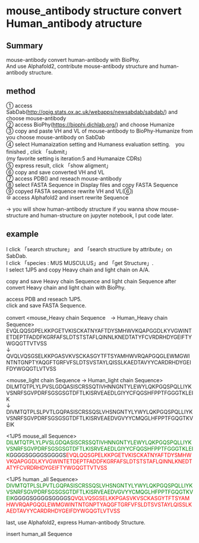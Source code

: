 # mouse_antibody structure convert Human_antibody atructure

## Summary 

mouse-antibody convert human-antibody with BioPhy.  
And use Alphafold2, contribute mouse-antibody structure and human-antibody structure.  

## method

① access SabDab(http://opig.stats.ox.ac.uk/webapps/newsabdab/sabdab/) and choose mouse-antibody   
② access BioPhy(https://biophi.dichlab.org/) and choose Humanize  
③ copy and paste VH and VL of mouse-antibody to BioPhy-Humanize from you choose mouse-antibody on SabDab  
④ select Humanaization setting and Humaness evaluation setting.　you finished , click 「submit」  
   (my favorite setting is iteration:5 and Humanaize CDRs)  
⑤ express result, click 「show aligment」  
⑥ copy and save converted VH and VL  
⑦ access PDB() and reseach mouse-antibody   
⑧ select FASTA Sequence in Display files  and copy FASTA Sequence  
⑨ copyed FASTA sequence rewrite VH and VL(⑥)  
⑩ access Alphafold2 and insert rewrite Sequence  

→ you will show human-antibody structure
if you wanna show mouse-structure and human-structure on jupyter notebook, I put code later. 


## example

I click 「search structure」 and 「search structiure by attribute」on SabDab.  
I click 「species : MUS MUSCULUS」and 「get Structure」.  
I select 1JP5 and copy Heavy chain and light chain on A/A.  





copy and save Heavy chain Sequence and light chain Sequence after convert Heavy chain and light chain with BioPhy.  



access PDB and reseach 1JP5.  
click and save FASTA Sequence.  





convert 
<mouse_Heavy chain Sequence　→ Human_Heavy chain Sequence> 
EVQLQQSGPELKKPGETVKISCKATNYAFTDYSMHWVKQAPGGDLKYVGWINTETDEPTFADDFKGRFAFSLDTSTSTAFLQINNLKNEDTATYFCVRDRHDYGEIFTYWGQGTTVTVSS  
↓  
QVQLVQSGSELKKPGASVKVSCKASGYTFTSYAMHWVRQAPGQGLEWMGWINTNTGNPTYAQGFTGRFVFSLDTSVSTAYLQISSLKAEDTAVYYCARDRHDYGEIFDYWGQGTLVTVSS  

<mouse_light chain Sequence → Human_light chain Sequence>  
DILMTQTPLYLPVSLGDQASISCRSSQTIVHNNGNTYLEWYLQKPGQSPQLLIYKVSNRFSGVPDRFSGSGSGTDFTLKISRVEAEDLGIYYCFQGSHFPPTFGGGTKLEIK  
↓  
DIVMTQTPLSLPVTLGQPASISCRSSQSLVHSNGNTYLYWYLQKPGQSPQLLIYKVSNRFSGVPDRFSGSGSGTDFTLKISRVEAEDVGVYYCMQGLHFPPTFGQGTKVEIK


<1JP5 mouse_all Sequence>
<span style="color: green">DILMTQTPLYLPVSLGDQASISCRSSQTIVHNNGNTYLEWYLQKPGQSPQLLIYKVSNRFSGVPDRFSGSGSGTDFTLKISRVEAEDLGIYYCFQGSHFPPTFGGGTKLEIK</span>GGGGSGGGGSGGGGS<span style="color: red">EVQLQQSGPELKKPGETVKISCKATNYAFTDYSMHWVKQAPGGDLKYVGWINTETDEPTFADDFKGRFAFSLDTSTSTAFLQINNLKNEDTATYFCVRDRHDYGEIFTYWGQGTTVTVSS</span>

<1JP5 human _all Sequence>
<span style="color: green">DIVMTQTPLSLPVTLGQPASISCRSSQSLVHSNGNTYLYWYLQKPGQSPQLLIYKVSNRFSGVPDRFSGSGSGTDFTLKISRVEAEDVGVYYCMQGLHFPPTFGQGTKVEIK</span>GGGGSGGGGSGGGGS<span style="color: red">QVQLVQSGSELKKPGASVKVSCKASGYTFTSYAMHWVRQAPGQGLEWMGWINTNTGNPTYAQGFTGRFVFSLDTSVSTAYLQISSLKAEDTAVYYCARDRHDYGEIFDYWGQGTLVTVSS</span>



last, use Alphafold2, express Human-antibody Structure.

insert human_all Sequence 

















